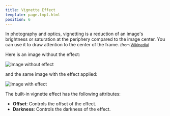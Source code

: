 ```yaml
---
title: Vignette Effect
template: page.tmpl.html
position: 6
---
```


In photography and optics, vignetting is a reduction of an image's brightness or saturation at the periphery compared to the image center. You can use it to draw attention to the center of the frame. <small>(from [Wikipedia][1])</small>

Here is an image without the effect:

<img alt="Image without effect" src="/images/platform/posteffects/without_effects.png"></img>

and the same image with the effect applied:

<img alt="Image with effect" src="/images/platform/posteffects/with_vignette.png"></img>

The built-in vignette effect has the following attributes:

* **Offset**: Controls the offset of the effect.
* **Darkness**: Controls the darkness of the effect.

[1]: http://en.wikipedia.org/wiki/Vignetting


